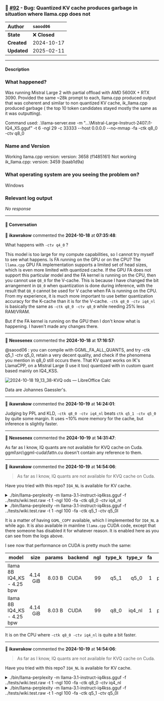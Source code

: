 ### 🐛 [#92](https://github.com/ikawrakow/ik_llama.cpp/issues/92) - Bug: Quantized KV cache produces garbage in situation where llama.cpp does not

| **Author** | `saood06` |
| :--- | :--- |
| **State** | ❌ **Closed** |
| **Created** | 2024-10-17 |
| **Updated** | 2025-02-11 |

---

#### Description

### What happened?

Was running Mistral Large 2 with partial offload with AMD 5600X + RTX 3090.
Provided the same ~28k prompt to each, llama.cpp produced output that was coherent and similar to non quantized KV cache, ik_llama.cpp produced garbage ( the top 10 token candidates stayed mostly the same as it was outputting).

Command used:
.\llama-server.exe -m "...\Mistral-Large-Instruct-2407.i1-IQ4_XS.gguf" -t 6 -ngl 29 -c 33333 --host 0.0.0.0 --no-mmap -fa -ctk q8_0 -ctv q8_0


### Name and Version

Working llama.cpp version:
version: 3658 (f1485161)
Not working ik_llama.cpp:
version: 3459 (baab1d9a)

### What operating system are you seeing the problem on?

Windows

### Relevant log output

_No response_

---

#### 💬 Conversation

👤 **ikawrakow** commented the **2024-10-18** at **07:35:48**:<br>

What happens with `-ctv q4_0` ?

This model is too large for my compute capabilities, so I cannot try myself to see what happens. Is FA running on the GPU or on the CPU? The `llama.cpp` GPU FA implementation supports a limited set of head sizes, which is even more limited with quantized cache. If the GPU FA does not support this particular model and the FA kernel is running on the CPU, then you cannot use `Q8_0` for the V-cache. This is because I have changed the bit arrangement in `Q8_0` when quantization is done during inference, with the result that `Q8_0` cannot be used for V cache when FA is running on the CPU. From my experience, it is much more important to use better quantization accuracy for the K-cache than it is for the V-cache. `-ctk q8_0 -ctv iq4_nl` is basically the same as `-ctk q8_0 -ctv q8_0` while needing 25% less RAM/VRAM.

But if the FA kernel is running on the GPU then I don't know what is happening. I haven't made any changes there.

---

👤 **Nexesenex** commented the **2024-10-18** at **17:16:57**:<br>

@saood06 : you can compile with GGML_FA_ALL_QUANTS, and try -ctk q5_1 -ctv q5_0, retain a very decent quality, and check if the phenomena you mention in q8_0 still occurs there. That KV quant works on IK's LlamaCPP, on a Mistral Large (I use it too) quantized with in custom quant based mainly on IQ4_KSS.

![2024-10-18 19_13_38-KVQ ods — LibreOffice Calc](https://github.com/user-attachments/assets/f285b951-15d8-43d5-b1ff-f17c0934fb02)

Data are Johannes Gaessler's.

---

👤 **ikawrakow** commented the **2024-10-19** at **14:24:01**:<br>

Judging by PPL and KLD, `-ctk q8_0 -ctv iq4_nl` beats `ctk q5_1 -ctv q5_0` by quite some margin. It uses ~10% more memory for the cache,  but inference is slightly faster.

---

👤 **Nexesenex** commented the **2024-10-19** at **14:31:47**:<br>

As far as I know, IQ quants are not available for KVQ cache on Cuda.
ggml\src\ggml-cuda\fattn.cu doesn't contain any reference to them.

---

👤 **ikawrakow** commented the **2024-10-19** at **14:54:06**:<br>

> As far as I know, IQ quants are not available for KVQ cache on Cuda.

Have you tried with this repo? `IQ4_NL` is available for KV cache. 

<details>
<summary>./bin/llama-perplexity -m llama-3.1-instruct-iq4kss.gguf -f ../tests/wiki.test.raw -t 1 -ngl 100 -fa -ctk q8_0 -ctv iq4_nl</summary>
<code>
llama_kv_cache_init:      CUDA0 KV buffer size =   104.00 MiB 
llama_new_context_with_model: KV self size  =  104.00 MiB, K (q8_0):   68.00 MiB, V (iq4_nl):   36.00 MiB 
llama_new_context_with_model:  CUDA_Host  output buffer size =     1.96 MiB 
llama_new_context_with_model:      CUDA0 compute buffer size =   266.50 MiB 
llama_new_context_with_model:  CUDA_Host compute buffer size =    12.01 MiB 
llama_new_context_with_model: graph nodes  = 806 
llama_new_context_with_model: graph splits = 2 

system_info: n_threads = 1 / 32 | AVX = 1 | AVX_VNNI = 0 | AVX2 = 1 | AVX512 = 1 | AVX512_VBMI = 1 | AVX512_VNNI = 1 | AVX512_BF16 = 1 | FMA = 1 | NEON = 0 | SVE = 0 | ARM_FMA = 0 | F16C = 1 | FP16_VA = 0 | WASM_SIMD = 0 | BLAS = 1 | SSE3 = 1 | SSSE3 = 1 | VSX = 0 | MATMUL_INT8 = 0 | LLAMAFILE = 1 | 
perplexity: tokenizing the input ..
perplexity: tokenization took 142.301 ms
perplexity: calculating perplexity over 564 chunks, n_ctx=512, batch_size=2048, n_seq=4
perplexity: 0.64 seconds per pass - ETA 1.50 minutes
[1]4.2997,[2]5.5078,[3]6.0053,[4]6.3547,[5]6.7268,[6]7.0718,[7]7.4507,[8]7.9743,[9]8.6317,[10]8.8219,[11]8.9887,[12]9.0891,[13]9.4975,[14]9.0932,[15]9.0087,[16]8.7617,[17]8.6791,[18]8.8135,[19]8.5408,[20]8.3868,[21]8.3814,[22]8.0731,[23]7.7960,[24]7.6181,[25]7.3896,[26]7.2858,[27]7.1902,[28]7.1038,[29]7.1737,[30]7.1573,[31]7.1504,[32]7.0949,[33]7.1199,[34]7.1658,[35]7.2052,[36]7.3079,[37]7.2762,[38]7.3041,[39]7.2843,[40]7.2991,[41]7.2945,[42]7.2208,[43]7.2553,[44]7.2124,[45]7.3190,[46]7.3427,[47]7.3360,[48]7.3206,[49]7.2950,[50]7.3607,[51]7.4344,[52]7.4000,[53]7.5139,[54]7.5210,[55]7.5206,[56]7.5684,[57]7.5831,[58]7.5933,[59]7.5393,[60]7.5898,[61]7.6529,[62]7.7069,[63]7.7720,[64]7.8413,[65]7.8296,[66]7.8277,[67]7.8087,[68]7.8351,[69]7.8853,[70]7.9126,[71]7.8960,[72]7.8540,[73]7.8263,[74]7.8362,[75]7.7787,[76]7.7507,[77]7.6992,[78]7.7113,[79]7.7276,[80]7.7405,[81]7.7354,[82]7.7526,[83]7.7624,[84]7.7487,[85]7.7436,[86]7.7346,[87]7.8240,[88]7.8164,[89]7.8366,[90]7.8449,[91]7.8379,[92]7.8383,[93]7.8281,[94]7.8329,[95]7.8276,[96]7.8583,[97]7.8737,[98]7.8766,[99]7.8749,[100]7.8598,[101]7.8589,[102]7.8825,[103]7.9153,[104]7.9718,[105]7.9641,[106]8.0166,[107]8.0411,[108]8.0494,[109]8.0896,[110]8.1375,[111]8.1515,[112]8.1137,[113]8.1044,[114]8.0952,[115]8.0772,[116]8.0743,[117]8.0643,[118]8.0438,[119]8.0250,[120]7.9950,[121]7.9713,[122]7.9441,[123]7.9163,[124]7.8621,[125]7.8154,[126]7.7847,[127]7.7520,[128]7.7520,[129]7.7509,[130]7.7584,[131]7.7590,[132]7.7372,[133]7.7097,[134]7.7157,[135]7.7059,[136]7.7096,[137]7.7207,[138]7.7470,[139]7.7690,[140]7.7515,[141]7.7154,[142]7.6819,[143]7.6296,[144]7.5938,[145]7.5441,[146]7.5113,[147]7.4822,[148]7.4584,[149]7.4323,[150]7.4114,[151]7.3773,[152]7.3468,[153]7.3190,[154]7.2849,[155]7.2581,[156]7.2436,[157]7.2149,[158]7.2123,[159]7.1853,[160]7.1736,[161]7.1930,[162]7.1944,[163]7.2152,[164]7.2231,[165]7.2550,[166]7.2869,[167]7.3102,[168]7.3540,[169]7.3755,[170]7.4089,[171]7.4476,[172]7.4573,[173]7.4620,[174]7.4610,[175]7.4836,[176]7.4910,[177]7.4986,[178]7.5098,[179]7.5079,[180]7.5188,[181]7.5233,[182]7.5326,[183]7.5573,[184]7.5695,[185]7.5824,[186]7.5844,[187]7.6069,[188]7.6232,[189]7.6350,[190]7.6462,[191]7.6373,[192]7.6259,[193]7.6156,[194]7.6106,[195]7.6455,[196]7.6438,[197]7.6479,[198]7.6358,[199]7.6274,[200]7.6108,[201]7.5794,[202]7.5717,[203]7.5371,[204]7.5324,[205]7.5233,[206]7.5085,[207]7.4972,[208]7.5045,[209]7.5122,[210]7.5131,[211]7.4948,[212]7.4682,[213]7.4592,[214]7.4617,[215]7.4480,[216]7.4518,[217]7.4322,[218]7.4167,[219]7.4102,[220]7.4058,[221]7.3850,[222]7.3709,[223]7.3576,[224]7.3493,[225]7.3522,[226]7.3436,[227]7.3198,[228]7.3134,[229]7.3022,[230]7.2868,[231]7.2873,[232]7.2918,[233]7.3000,[234]7.3005,[235]7.3161,[236]7.3193,[237]7.3355,[238]7.3477,[239]7.3573,[240]7.3605,[241]7.3645,[242]7.3793,[243]7.3826,[244]7.4030,[245]7.4255,[246]7.4274,[247]7.4276,[248]7.4372,[249]7.4261,[250]7.3997,[251]7.3887,[252]7.3680,[253]7.3593,[254]7.3584,[255]7.3656,[256]7.3644,[257]7.3653,[258]7.3607,[259]7.3586,[260]7.3505,[261]7.3348,[262]7.3223,[263]7.3181,[264]7.3031,[265]7.3033,[266]7.2874,[267]7.2800,[268]7.2723,[269]7.2663,[270]7.2570,[271]7.2509,[272]7.2522,[273]7.2265,[274]7.2096,[275]7.2139,[276]7.2146,[277]7.2002,[278]7.1953,[279]7.1980,[280]7.2106,[281]7.2210,[282]7.2333,[283]7.2392,[284]7.2417,[285]7.2586,[286]7.2584,[287]7.2669,[288]7.2588,[289]7.2535,[290]7.2528,[291]7.2558,[292]7.2508,[293]7.2517,[294]7.2564,[295]7.2560,[296]7.2576,[297]7.2562,[298]7.2514,[299]7.2561,[300]7.2595,[301]7.2535,[302]7.2462,[303]7.2483,[304]7.2376,[305]7.2403,[306]7.2528,[307]7.2602,[308]7.2602,[309]7.2695,[310]7.2607,[311]7.2611,[312]7.2701,[313]7.2854,[314]7.3038,[315]7.3074,[316]7.3150,[317]7.3100,[318]7.3121,[319]7.3037,[320]7.2952,[321]7.2946,[322]7.2932,[323]7.2850,[324]7.2912,[325]7.2795,[326]7.2812,[327]7.2825,[328]7.2752,[329]7.2690,[330]7.2534,[331]7.2593,[332]7.2568,[333]7.2518,[334]7.2483,[335]7.2343,[336]7.2305,[337]7.2225,[338]7.2168,[339]7.2128,[340]7.2161,[341]7.2155,[342]7.2190,[343]7.2267,[344]7.2382,[345]7.2416,[346]7.2436,[347]7.2470,[348]7.2545,[349]7.2606,[350]7.2634,[351]7.2663,[352]7.2726,[353]7.2941,[354]7.3126,[355]7.3299,[356]7.3420,[357]7.3602,[358]7.3746,[359]7.3920,[360]7.4038,[361]7.4081,[362]7.4218,[363]7.4288,[364]7.4291,[365]7.4385,[366]7.4519,[367]7.4621,[368]7.4703,[369]7.4767,[370]7.4875,[371]7.5017,[372]7.5163,[373]7.5175,[374]7.5126,[375]7.5047,[376]7.5086,[377]7.5259,[378]7.5400,[379]7.5385,[380]7.5353,[381]7.5278,[382]7.5303,[383]7.5364,[384]7.5388,[385]7.5414,[386]7.5440,[387]7.5499,[388]7.5562,[389]7.5588,[390]7.5467,[391]7.5348,[392]7.5273,[393]7.5312,[394]7.5318,[395]7.5288,[396]7.5301,[397]7.5429,[398]7.5402,[399]7.5345,[400]7.5446,[401]7.5432,[402]7.5352,[403]7.5381,[404]7.5355,[405]7.5383,[406]7.5421,[407]7.5421,[408]7.5367,[409]7.5421,[410]7.5333,[411]7.5328,[412]7.5217,[413]7.5218,[414]7.5311,[415]7.5373,[416]7.5389,[417]7.5353,[418]7.5381,[419]7.5325,[420]7.5329,[421]7.5349,[422]7.5320,[423]7.5361,[424]7.5308,[425]7.5165,[426]7.5184,[427]7.5167,[428]7.5118,[429]7.5018,[430]7.5016,[431]7.4934,[432]7.4873,[433]7.4852,[434]7.4847,[435]7.4713,[436]7.4753,[437]7.4711,[438]7.4659,[439]7.4637,[440]7.4614,[441]7.4642,[442]7.4650,[443]7.4803,[444]7.4849,[445]7.4829,[446]7.4803,[447]7.4787,[448]7.4837,[449]7.4830,[450]7.4803,[451]7.4814,[452]7.4877,[453]7.4917,[454]7.4918,[455]7.4949,[456]7.4897,[457]7.4921,[458]7.4799,[459]7.4861,[460]7.4946,[461]7.4923,[462]7.4919,[463]7.4862,[464]7.4903,[465]7.5053,[466]7.5125,[467]7.5117,[468]7.5133,[469]7.5104,[470]7.5090,[471]7.5053,[472]7.4992,[473]7.4918,[474]7.4884,[475]7.4870,[476]7.4857,[477]7.4776,[478]7.4751,[479]7.4695,[480]7.4704,[481]7.4713,[482]7.4749,[483]7.4695,[484]7.4701,[485]7.4656,[486]7.4692,[487]7.4761,[488]7.4784,[489]7.4800,[490]7.4841,[491]7.4816,[492]7.4829,[493]7.4890,[494]7.4904,[495]7.4871,[496]7.4845,[497]7.4849,[498]7.4822,[499]7.4836,[500]7.4811,[501]7.4752,[502]7.4762,[503]7.4787,[504]7.4771,[505]7.4722,[506]7.4737,[507]7.4761,[508]7.4822,[509]7.4786,[510]7.4791,[511]7.4746,[512]7.4771,[513]7.4766,[514]7.4786,[515]7.4771,[516]7.4803,[517]7.4832,[518]7.4780,[519]7.4801,[520]7.4853,[521]7.4877,[522]7.4977,[523]7.4953,[524]7.4886,[525]7.4893,[526]7.4906,[527]7.4942,[528]7.4911,[529]7.4814,[530]7.4713,[531]7.4785,[532]7.4709,[533]7.4653,[534]7.4477,[535]7.4383,[536]7.4371,[537]7.4408,[538]7.4446,[539]7.4431,[540]7.4492,[541]7.4507,[542]7.4566,[543]7.4649,[544]7.4726,[545]7.4720,[546]7.4806,[547]7.4839,[548]7.4732,[549]7.4691,[550]7.4604,[551]7.4618,[552]7.4648,[553]7.4710,[554]7.4731,[555]7.4727,[556]7.4713,[557]7.4646,[558]7.4678,[559]7.4703,[560]7.4750,[561]7.4814,[562]7.4941,[563]7.4882,[564]7.4896,
Final estimate: PPL = 7.4896 +/- 0.04778

llama_print_timings:        load time =     893.21 ms
llama_print_timings:      sample time =       0.00 ms /     1 runs   (    0.00 ms per token,      inf tokens per second)
llama_print_timings: prompt eval time =   58848.32 ms / 288768 tokens (    0.20 ms per token,  4906.99 tokens per second)
llama_print_timings:        eval time =       0.00 ms /     1 runs   (    0.00 ms per token,      inf tokens per second)
llama_print_timings:       total time =   62023.33 ms / 288769 tokens
</code>
</details>

<details>
<summary>./bin/llama-perplexity -m llama-3.1-instruct-iq4kss.gguf -f ../tests/wiki.test.raw -t 1 -ngl 100 -fa -ctk q5_1 -ctv q5_0l</summary>
<code>
llama_kv_cache_init:      CUDA0 KV buffer size =    92.00 MiB
llama_new_context_with_model: KV self size  =   92.00 MiB, K (q5_1):   48.00 MiB, V (q5_0):   44.00 MiB
llama_new_context_with_model:  CUDA_Host  output buffer size =     1.96 MiB
llama_new_context_with_model:      CUDA0 compute buffer size =   266.50 MiB
llama_new_context_with_model:  CUDA_Host compute buffer size =    12.01 MiB
llama_new_context_with_model: graph nodes  = 806
llama_new_context_with_model: graph splits = 2

system_info: n_threads = 1 / 32 | AVX = 1 | AVX_VNNI = 0 | AVX2 = 1 | AVX512 = 1 | AVX512_VBMI = 1 | AVX512_VNNI = 1 | AVX512_BF16 = 1 | FMA = 1 | NEON = 0 | SVE = 0 | ARM_FMA = 0 | F16C = 1 | FP16_VA = 0 | WASM_SIMD = 0 | BLAS = 1 | SSE3 = 1 | SSSE3 = 1 | VSX = 0 | MATMUL_INT8 = 0 | LLAMAFILE = 1 | 
perplexity: tokenizing the input ..
perplexity: tokenization took 146.542 ms
perplexity: calculating perplexity over 564 chunks, n_ctx=512, batch_size=2048, n_seq=4
perplexity: 0.63 seconds per pass - ETA 1.47 minutes
[1]4.3405,[2]5.5099,[3]6.0314,[4]6.3570,[5]6.7371,[6]7.0748,[7]7.4564,[8]7.9839,[9]8.6380,[10]8.8331,[11]8.9924,[12]9.0971,[13]9.5138,[14]9.1123,[15]9.0236,[16]8.7697,[17]8.6805,[18]8.8077,[19]8.5344,[20]8.3874,[21]8.3766,[22]8.0658,[23]7.7916,[24]7.6164,[25]7.3842,[26]7.2792,[27]7.1844,[28]7.0971,[29]7.1678,[30]7.1542,[31]7.1464,[32]7.0900,[33]7.1167,[34]7.1636,[35]7.2032,[36]7.3050,[37]7.2715,[38]7.3009,[39]7.2807,[40]7.2959,[41]7.2919,[42]7.2182,[43]7.2519,[44]7.2063,[45]7.3137,[46]7.3355,[47]7.3302,[48]7.3152,[49]7.2899,[50]7.3547,[51]7.4284,[52]7.3953,[53]7.5116,[54]7.5166,[55]7.5167,[56]7.5652,[57]7.5822,[58]7.5914,[59]7.5385,[60]7.5890,[61]7.6513,[62]7.7063,[63]7.7700,[64]7.8389,[65]7.8279,[66]7.8246,[67]7.8051,[68]7.8313,[69]7.8818,[70]7.9101,[71]7.8918,[72]7.8497,[73]7.8221,[74]7.8332,[75]7.7752,[76]7.7461,[77]7.6960,[78]7.7099,[79]7.7259,[80]7.7391,[81]7.7337,[82]7.7512,[83]7.7609,[84]7.7474,[85]7.7426,[86]7.7338,[87]7.8233,[88]7.8163,[89]7.8370,[90]7.8458,[91]7.8388,[92]7.8383,[93]7.8300,[94]7.8353,[95]7.8301,[96]7.8611,[97]7.8772,[98]7.8809,[99]7.8802,[100]7.8651,[101]7.8648,[102]7.8886,[103]7.9214,[104]7.9777,[105]7.9696,[106]8.0222,[107]8.0466,[108]8.0554,[109]8.0949,[110]8.1419,[111]8.1558,[112]8.1176,[113]8.1082,[114]8.0990,[115]8.0806,[116]8.0780,[117]8.0684,[118]8.0474,[119]8.0282,[120]7.9980,[121]7.9749,[122]7.9479,[123]7.9206,[124]7.8673,[125]7.8196,[126]7.7894,[127]7.7561,[128]7.7576,[129]7.7565,[130]7.7639,[131]7.7649,[132]7.7434,[133]7.7153,[134]7.7212,[135]7.7118,[136]7.7156,[137]7.7265,[138]7.7522,[139]7.7743,[140]7.7560,[141]7.7191,[142]7.6855,[143]7.6338,[144]7.5982,[145]7.5495,[146]7.5164,[147]7.4873,[148]7.4638,[149]7.4379,[150]7.4171,[151]7.3830,[152]7.3527,[153]7.3248,[154]7.2907,[155]7.2646,[156]7.2502,[157]7.2215,[158]7.2191,[159]7.1921,[160]7.1803,[161]7.2005,[162]7.2022,[163]7.2226,[164]7.2300,[165]7.2621,[166]7.2937,[167]7.3171,[168]7.3609,[169]7.3827,[170]7.4161,[171]7.4551,[172]7.4647,[173]7.4693,[174]7.4683,[175]7.4908,[176]7.4983,[177]7.5060,[178]7.5173,[179]7.5156,[180]7.5265,[181]7.5308,[182]7.5402,[183]7.5648,[184]7.5771,[185]7.5904,[186]7.5931,[187]7.6155,[188]7.6323,[189]7.6442,[190]7.6555,[191]7.6467,[192]7.6355,[193]7.6245,[194]7.6199,[195]7.6545,[196]7.6530,[197]7.6571,[198]7.6448,[199]7.6367,[200]7.6199,[201]7.5885,[202]7.5809,[203]7.5463,[204]7.5411,[205]7.5316,[206]7.5170,[207]7.5058,[208]7.5129,[209]7.5204,[210]7.5212,[211]7.5031,[212]7.4767,[213]7.4675,[214]7.4698,[215]7.4562,[216]7.4600,[217]7.4404,[218]7.4250,[219]7.4179,[220]7.4133,[221]7.3923,[222]7.3785,[223]7.3648,[224]7.3571,[225]7.3594,[226]7.3510,[227]7.3275,[228]7.3214,[229]7.3098,[230]7.2946,[231]7.2951,[232]7.2995,[233]7.3076,[234]7.3078,[235]7.3233,[236]7.3268,[237]7.3430,[238]7.3548,[239]7.3643,[240]7.3674,[241]7.3717,[242]7.3864,[243]7.3901,[244]7.4106,[245]7.4330,[246]7.4352,[247]7.4355,[248]7.4452,[249]7.4339,[250]7.4073,[251]7.3962,[252]7.3755,[253]7.3671,[254]7.3663,[255]7.3735,[256]7.3726,[257]7.3739,[258]7.3696,[259]7.3674,[260]7.3594,[261]7.3435,[262]7.3307,[263]7.3267,[264]7.3116,[265]7.3115,[266]7.2958,[267]7.2883,[268]7.2805,[269]7.2747,[270]7.2653,[271]7.2595,[272]7.2615,[273]7.2360,[274]7.2190,[275]7.2233,[276]7.2242,[277]7.2101,[278]7.2050,[279]7.2078,[280]7.2205,[281]7.2307,[282]7.2432,[283]7.2493,[284]7.2518,[285]7.2689,[286]7.2690,[287]7.2770,[288]7.2688,[289]7.2638,[290]7.2630,[291]7.2657,[292]7.2608,[293]7.2616,[294]7.2664,[295]7.2660,[296]7.2676,[297]7.2660,[298]7.2611,[299]7.2658,[300]7.2691,[301]7.2631,[302]7.2555,[303]7.2575,[304]7.2465,[305]7.2488,[306]7.2614,[307]7.2686,[308]7.2687,[309]7.2781,[310]7.2692,[311]7.2695,[312]7.2790,[313]7.2944,[314]7.3129,[315]7.3165,[316]7.3243,[317]7.3194,[318]7.3214,[319]7.3129,[320]7.3043,[321]7.3035,[322]7.3021,[323]7.2939,[324]7.3000,[325]7.2885,[326]7.2903,[327]7.2916,[328]7.2844,[329]7.2783,[330]7.2623,[331]7.2681,[332]7.2655,[333]7.2606,[334]7.2570,[335]7.2431,[336]7.2394,[337]7.2314,[338]7.2256,[339]7.2216,[340]7.2245,[341]7.2238,[342]7.2271,[343]7.2348,[344]7.2463,[345]7.2496,[346]7.2520,[347]7.2554,[348]7.2628,[349]7.2688,[350]7.2713,[351]7.2740,[352]7.2803,[353]7.3016,[354]7.3198,[355]7.3373,[356]7.3493,[357]7.3675,[358]7.3819,[359]7.3994,[360]7.4108,[361]7.4151,[362]7.4286,[363]7.4356,[364]7.4360,[365]7.4456,[366]7.4591,[367]7.4695,[368]7.4774,[369]7.4839,[370]7.4945,[371]7.5087,[372]7.5233,[373]7.5243,[374]7.5193,[375]7.5113,[376]7.5153,[377]7.5326,[378]7.5468,[379]7.5454,[380]7.5421,[381]7.5349,[382]7.5374,[383]7.5436,[384]7.5462,[385]7.5489,[386]7.5514,[387]7.5573,[388]7.5636,[389]7.5661,[390]7.5540,[391]7.5419,[392]7.5342,[393]7.5382,[394]7.5388,[395]7.5359,[396]7.5373,[397]7.5501,[398]7.5472,[399]7.5416,[400]7.5516,[401]7.5504,[402]7.5425,[403]7.5453,[404]7.5426,[405]7.5454,[406]7.5492,[407]7.5495,[408]7.5442,[409]7.5494,[410]7.5408,[411]7.5404,[412]7.5293,[413]7.5293,[414]7.5384,[415]7.5448,[416]7.5464,[417]7.5428,[418]7.5455,[419]7.5398,[420]7.5403,[421]7.5426,[422]7.5397,[423]7.5441,[424]7.5387,[425]7.5245,[426]7.5265,[427]7.5247,[428]7.5198,[429]7.5097,[430]7.5091,[431]7.5010,[432]7.4949,[433]7.4928,[434]7.4924,[435]7.4790,[436]7.4831,[437]7.4789,[438]7.4740,[439]7.4718,[440]7.4698,[441]7.4727,[442]7.4735,[443]7.4887,[444]7.4934,[445]7.4915,[446]7.4888,[447]7.4874,[448]7.4926,[449]7.4919,[450]7.4893,[451]7.4907,[452]7.4969,[453]7.5009,[454]7.5010,[455]7.5042,[456]7.4990,[457]7.5014,[458]7.4892,[459]7.4954,[460]7.5038,[461]7.5016,[462]7.5014,[463]7.4957,[464]7.4998,[465]7.5148,[466]7.5224,[467]7.5217,[468]7.5232,[469]7.5204,[470]7.5190,[471]7.5152,[472]7.5089,[473]7.5016,[474]7.4983,[475]7.4969,[476]7.4956,[477]7.4874,[478]7.4849,[479]7.4793,[480]7.4800,[481]7.4809,[482]7.4844,[483]7.4791,[484]7.4798,[485]7.4751,[486]7.4786,[487]7.4855,[488]7.4877,[489]7.4894,[490]7.4936,[491]7.4910,[492]7.4924,[493]7.4982,[494]7.4994,[495]7.4962,[496]7.4936,[497]7.4939,[498]7.4913,[499]7.4926,[500]7.4901,[501]7.4841,[502]7.4853,[503]7.4876,[504]7.4860,[505]7.4811,[506]7.4824,[507]7.4848,[508]7.4912,[509]7.4876,[510]7.4882,[511]7.4836,[512]7.4860,[513]7.4854,[514]7.4873,[515]7.4861,[516]7.4892,[517]7.4920,[518]7.4865,[519]7.4887,[520]7.4941,[521]7.4963,[522]7.5060,[523]7.5035,[524]7.4966,[525]7.4972,[526]7.4984,[527]7.5018,[528]7.4988,[529]7.4892,[530]7.4790,[531]7.4862,[532]7.4787,[533]7.4731,[534]7.4555,[535]7.4464,[536]7.4453,[537]7.4493,[538]7.4530,[539]7.4515,[540]7.4573,[541]7.4590,[542]7.4648,[543]7.4733,[544]7.4810,[545]7.4805,[546]7.4891,[547]7.4924,[548]7.4816,[549]7.4777,[550]7.4689,[551]7.4703,[552]7.4733,[553]7.4794,[554]7.4811,[555]7.4806,[556]7.4792,[557]7.4725,[558]7.4756,[559]7.4781,[560]7.4830,[561]7.4896,[562]7.5023,[563]7.4964,[564]7.4978,
Final estimate: PPL = 7.4978 +/- 0.04775

llama_print_timings:        load time =     862.72 ms
llama_print_timings:      sample time =       0.00 ms /     1 runs   (    0.00 ms per token,      inf tokens per second)
llama_print_timings: prompt eval time =   58481.55 ms / 288768 tokens (    0.20 ms per token,  4937.76 tokens per second)
llama_print_timings:        eval time =       0.00 ms /     1 runs   (    0.00 ms per token,      inf tokens per second)
llama_print_timings:       total time =   61661.41 ms / 288769 tokens
</code>
</details>

It is a matter of having `GGML_COPY` available, which I implemented for `IQ4_NL` a while ago. It is also available in mainline `llama.cpp` CUDA code, except that there someone has disabled it for whatever reason. It is enabled here as you can see from the logs above.

I see now that performance on CUDA is pretty much the same:

| model                          |       size |     params | backend    | ngl | type_k | type_v | fa |          test |              t/s |
| ------------------------------ | ---------: | ---------: | ---------- | --: | -----: | -----: | -: | ------------: | ---------------: |
| llama 8B IQ4_KS - 4.25 bpw     |   4.14 GiB |     8.03 B | CUDA       |  99 |   q5_1 |   q5_0 |  1 |        pp8192 |   4777.42 ± 3.50 |
| llama 8B IQ4_KS - 4.25 bpw     |   4.14 GiB |     8.03 B | CUDA       |  99 |   q8_0 | iq4_nl |  1 |        pp8192 |   4757.62 ± 2.13 |

It is on the CPU where `-ctk q8_0 -ctv iq4_nl` is quite a bit faster.

---

👤 **ikawrakow** commented the **2024-10-19** at **14:54:06**:<br>

> As far as I know, IQ quants are not available for KVQ cache on Cuda.

Have you tried with this repo? `IQ4_NL` is available for KV cache. 

<details>
<summary>./bin/llama-perplexity -m llama-3.1-instruct-iq4kss.gguf -f ../tests/wiki.test.raw -t 1 -ngl 100 -fa -ctk q8_0 -ctv iq4_nl</summary>
<code>
llama_kv_cache_init:      CUDA0 KV buffer size =   104.00 MiB 
llama_new_context_with_model: KV self size  =  104.00 MiB, K (q8_0):   68.00 MiB, V (iq4_nl):   36.00 MiB 
llama_new_context_with_model:  CUDA_Host  output buffer size =     1.96 MiB 
llama_new_context_with_model:      CUDA0 compute buffer size =   266.50 MiB 
llama_new_context_with_model:  CUDA_Host compute buffer size =    12.01 MiB 
llama_new_context_with_model: graph nodes  = 806 
llama_new_context_with_model: graph splits = 2 

system_info: n_threads = 1 / 32 | AVX = 1 | AVX_VNNI = 0 | AVX2 = 1 | AVX512 = 1 | AVX512_VBMI = 1 | AVX512_VNNI = 1 | AVX512_BF16 = 1 | FMA = 1 | NEON = 0 | SVE = 0 | ARM_FMA = 0 | F16C = 1 | FP16_VA = 0 | WASM_SIMD = 0 | BLAS = 1 | SSE3 = 1 | SSSE3 = 1 | VSX = 0 | MATMUL_INT8 = 0 | LLAMAFILE = 1 | 
perplexity: tokenizing the input ..
perplexity: tokenization took 142.301 ms
perplexity: calculating perplexity over 564 chunks, n_ctx=512, batch_size=2048, n_seq=4
perplexity: 0.64 seconds per pass - ETA 1.50 minutes
[1]4.2997,[2]5.5078,[3]6.0053,[4]6.3547,[5]6.7268,[6]7.0718,[7]7.4507,[8]7.9743,[9]8.6317,[10]8.8219,[11]8.9887,[12]9.0891,[13]9.4975,[14]9.0932,[15]9.0087,[16]8.7617,[17]8.6791,[18]8.8135,[19]8.5408,[20]8.3868,[21]8.3814,[22]8.0731,[23]7.7960,[24]7.6181,[25]7.3896,[26]7.2858,[27]7.1902,[28]7.1038,[29]7.1737,[30]7.1573,[31]7.1504,[32]7.0949,[33]7.1199,[34]7.1658,[35]7.2052,[36]7.3079,[37]7.2762,[38]7.3041,[39]7.2843,[40]7.2991,[41]7.2945,[42]7.2208,[43]7.2553,[44]7.2124,[45]7.3190,[46]7.3427,[47]7.3360,[48]7.3206,[49]7.2950,[50]7.3607,[51]7.4344,[52]7.4000,[53]7.5139,[54]7.5210,[55]7.5206,[56]7.5684,[57]7.5831,[58]7.5933,[59]7.5393,[60]7.5898,[61]7.6529,[62]7.7069,[63]7.7720,[64]7.8413,[65]7.8296,[66]7.8277,[67]7.8087,[68]7.8351,[69]7.8853,[70]7.9126,[71]7.8960,[72]7.8540,[73]7.8263,[74]7.8362,[75]7.7787,[76]7.7507,[77]7.6992,[78]7.7113,[79]7.7276,[80]7.7405,[81]7.7354,[82]7.7526,[83]7.7624,[84]7.7487,[85]7.7436,[86]7.7346,[87]7.8240,[88]7.8164,[89]7.8366,[90]7.8449,[91]7.8379,[92]7.8383,[93]7.8281,[94]7.8329,[95]7.8276,[96]7.8583,[97]7.8737,[98]7.8766,[99]7.8749,[100]7.8598,[101]7.8589,[102]7.8825,[103]7.9153,[104]7.9718,[105]7.9641,[106]8.0166,[107]8.0411,[108]8.0494,[109]8.0896,[110]8.1375,[111]8.1515,[112]8.1137,[113]8.1044,[114]8.0952,[115]8.0772,[116]8.0743,[117]8.0643,[118]8.0438,[119]8.0250,[120]7.9950,[121]7.9713,[122]7.9441,[123]7.9163,[124]7.8621,[125]7.8154,[126]7.7847,[127]7.7520,[128]7.7520,[129]7.7509,[130]7.7584,[131]7.7590,[132]7.7372,[133]7.7097,[134]7.7157,[135]7.7059,[136]7.7096,[137]7.7207,[138]7.7470,[139]7.7690,[140]7.7515,[141]7.7154,[142]7.6819,[143]7.6296,[144]7.5938,[145]7.5441,[146]7.5113,[147]7.4822,[148]7.4584,[149]7.4323,[150]7.4114,[151]7.3773,[152]7.3468,[153]7.3190,[154]7.2849,[155]7.2581,[156]7.2436,[157]7.2149,[158]7.2123,[159]7.1853,[160]7.1736,[161]7.1930,[162]7.1944,[163]7.2152,[164]7.2231,[165]7.2550,[166]7.2869,[167]7.3102,[168]7.3540,[169]7.3755,[170]7.4089,[171]7.4476,[172]7.4573,[173]7.4620,[174]7.4610,[175]7.4836,[176]7.4910,[177]7.4986,[178]7.5098,[179]7.5079,[180]7.5188,[181]7.5233,[182]7.5326,[183]7.5573,[184]7.5695,[185]7.5824,[186]7.5844,[187]7.6069,[188]7.6232,[189]7.6350,[190]7.6462,[191]7.6373,[192]7.6259,[193]7.6156,[194]7.6106,[195]7.6455,[196]7.6438,[197]7.6479,[198]7.6358,[199]7.6274,[200]7.6108,[201]7.5794,[202]7.5717,[203]7.5371,[204]7.5324,[205]7.5233,[206]7.5085,[207]7.4972,[208]7.5045,[209]7.5122,[210]7.5131,[211]7.4948,[212]7.4682,[213]7.4592,[214]7.4617,[215]7.4480,[216]7.4518,[217]7.4322,[218]7.4167,[219]7.4102,[220]7.4058,[221]7.3850,[222]7.3709,[223]7.3576,[224]7.3493,[225]7.3522,[226]7.3436,[227]7.3198,[228]7.3134,[229]7.3022,[230]7.2868,[231]7.2873,[232]7.2918,[233]7.3000,[234]7.3005,[235]7.3161,[236]7.3193,[237]7.3355,[238]7.3477,[239]7.3573,[240]7.3605,[241]7.3645,[242]7.3793,[243]7.3826,[244]7.4030,[245]7.4255,[246]7.4274,[247]7.4276,[248]7.4372,[249]7.4261,[250]7.3997,[251]7.3887,[252]7.3680,[253]7.3593,[254]7.3584,[255]7.3656,[256]7.3644,[257]7.3653,[258]7.3607,[259]7.3586,[260]7.3505,[261]7.3348,[262]7.3223,[263]7.3181,[264]7.3031,[265]7.3033,[266]7.2874,[267]7.2800,[268]7.2723,[269]7.2663,[270]7.2570,[271]7.2509,[272]7.2522,[273]7.2265,[274]7.2096,[275]7.2139,[276]7.2146,[277]7.2002,[278]7.1953,[279]7.1980,[280]7.2106,[281]7.2210,[282]7.2333,[283]7.2392,[284]7.2417,[285]7.2586,[286]7.2584,[287]7.2669,[288]7.2588,[289]7.2535,[290]7.2528,[291]7.2558,[292]7.2508,[293]7.2517,[294]7.2564,[295]7.2560,[296]7.2576,[297]7.2562,[298]7.2514,[299]7.2561,[300]7.2595,[301]7.2535,[302]7.2462,[303]7.2483,[304]7.2376,[305]7.2403,[306]7.2528,[307]7.2602,[308]7.2602,[309]7.2695,[310]7.2607,[311]7.2611,[312]7.2701,[313]7.2854,[314]7.3038,[315]7.3074,[316]7.3150,[317]7.3100,[318]7.3121,[319]7.3037,[320]7.2952,[321]7.2946,[322]7.2932,[323]7.2850,[324]7.2912,[325]7.2795,[326]7.2812,[327]7.2825,[328]7.2752,[329]7.2690,[330]7.2534,[331]7.2593,[332]7.2568,[333]7.2518,[334]7.2483,[335]7.2343,[336]7.2305,[337]7.2225,[338]7.2168,[339]7.2128,[340]7.2161,[341]7.2155,[342]7.2190,[343]7.2267,[344]7.2382,[345]7.2416,[346]7.2436,[347]7.2470,[348]7.2545,[349]7.2606,[350]7.2634,[351]7.2663,[352]7.2726,[353]7.2941,[354]7.3126,[355]7.3299,[356]7.3420,[357]7.3602,[358]7.3746,[359]7.3920,[360]7.4038,[361]7.4081,[362]7.4218,[363]7.4288,[364]7.4291,[365]7.4385,[366]7.4519,[367]7.4621,[368]7.4703,[369]7.4767,[370]7.4875,[371]7.5017,[372]7.5163,[373]7.5175,[374]7.5126,[375]7.5047,[376]7.5086,[377]7.5259,[378]7.5400,[379]7.5385,[380]7.5353,[381]7.5278,[382]7.5303,[383]7.5364,[384]7.5388,[385]7.5414,[386]7.5440,[387]7.5499,[388]7.5562,[389]7.5588,[390]7.5467,[391]7.5348,[392]7.5273,[393]7.5312,[394]7.5318,[395]7.5288,[396]7.5301,[397]7.5429,[398]7.5402,[399]7.5345,[400]7.5446,[401]7.5432,[402]7.5352,[403]7.5381,[404]7.5355,[405]7.5383,[406]7.5421,[407]7.5421,[408]7.5367,[409]7.5421,[410]7.5333,[411]7.5328,[412]7.5217,[413]7.5218,[414]7.5311,[415]7.5373,[416]7.5389,[417]7.5353,[418]7.5381,[419]7.5325,[420]7.5329,[421]7.5349,[422]7.5320,[423]7.5361,[424]7.5308,[425]7.5165,[426]7.5184,[427]7.5167,[428]7.5118,[429]7.5018,[430]7.5016,[431]7.4934,[432]7.4873,[433]7.4852,[434]7.4847,[435]7.4713,[436]7.4753,[437]7.4711,[438]7.4659,[439]7.4637,[440]7.4614,[441]7.4642,[442]7.4650,[443]7.4803,[444]7.4849,[445]7.4829,[446]7.4803,[447]7.4787,[448]7.4837,[449]7.4830,[450]7.4803,[451]7.4814,[452]7.4877,[453]7.4917,[454]7.4918,[455]7.4949,[456]7.4897,[457]7.4921,[458]7.4799,[459]7.4861,[460]7.4946,[461]7.4923,[462]7.4919,[463]7.4862,[464]7.4903,[465]7.5053,[466]7.5125,[467]7.5117,[468]7.5133,[469]7.5104,[470]7.5090,[471]7.5053,[472]7.4992,[473]7.4918,[474]7.4884,[475]7.4870,[476]7.4857,[477]7.4776,[478]7.4751,[479]7.4695,[480]7.4704,[481]7.4713,[482]7.4749,[483]7.4695,[484]7.4701,[485]7.4656,[486]7.4692,[487]7.4761,[488]7.4784,[489]7.4800,[490]7.4841,[491]7.4816,[492]7.4829,[493]7.4890,[494]7.4904,[495]7.4871,[496]7.4845,[497]7.4849,[498]7.4822,[499]7.4836,[500]7.4811,[501]7.4752,[502]7.4762,[503]7.4787,[504]7.4771,[505]7.4722,[506]7.4737,[507]7.4761,[508]7.4822,[509]7.4786,[510]7.4791,[511]7.4746,[512]7.4771,[513]7.4766,[514]7.4786,[515]7.4771,[516]7.4803,[517]7.4832,[518]7.4780,[519]7.4801,[520]7.4853,[521]7.4877,[522]7.4977,[523]7.4953,[524]7.4886,[525]7.4893,[526]7.4906,[527]7.4942,[528]7.4911,[529]7.4814,[530]7.4713,[531]7.4785,[532]7.4709,[533]7.4653,[534]7.4477,[535]7.4383,[536]7.4371,[537]7.4408,[538]7.4446,[539]7.4431,[540]7.4492,[541]7.4507,[542]7.4566,[543]7.4649,[544]7.4726,[545]7.4720,[546]7.4806,[547]7.4839,[548]7.4732,[549]7.4691,[550]7.4604,[551]7.4618,[552]7.4648,[553]7.4710,[554]7.4731,[555]7.4727,[556]7.4713,[557]7.4646,[558]7.4678,[559]7.4703,[560]7.4750,[561]7.4814,[562]7.4941,[563]7.4882,[564]7.4896,
Final estimate: PPL = 7.4896 +/- 0.04778

llama_print_timings:        load time =     893.21 ms
llama_print_timings:      sample time =       0.00 ms /     1 runs   (    0.00 ms per token,      inf tokens per second)
llama_print_timings: prompt eval time =   58848.32 ms / 288768 tokens (    0.20 ms per token,  4906.99 tokens per second)
llama_print_timings:        eval time =       0.00 ms /     1 runs   (    0.00 ms per token,      inf tokens per second)
llama_print_timings:       total time =   62023.33 ms / 288769 tokens
</code>
</details>

<details>
<summary>./bin/llama-perplexity -m llama-3.1-instruct-iq4kss.gguf -f ../tests/wiki.test.raw -t 1 -ngl 100 -fa -ctk q5_1 -ctv q5_0l</summary>
<code>
llama_kv_cache_init:      CUDA0 KV buffer size =    92.00 MiB
llama_new_context_with_model: KV self size  =   92.00 MiB, K (q5_1):   48.00 MiB, V (q5_0):   44.00 MiB
llama_new_context_with_model:  CUDA_Host  output buffer size =     1.96 MiB
llama_new_context_with_model:      CUDA0 compute buffer size =   266.50 MiB
llama_new_context_with_model:  CUDA_Host compute buffer size =    12.01 MiB
llama_new_context_with_model: graph nodes  = 806
llama_new_context_with_model: graph splits = 2

system_info: n_threads = 1 / 32 | AVX = 1 | AVX_VNNI = 0 | AVX2 = 1 | AVX512 = 1 | AVX512_VBMI = 1 | AVX512_VNNI = 1 | AVX512_BF16 = 1 | FMA = 1 | NEON = 0 | SVE = 0 | ARM_FMA = 0 | F16C = 1 | FP16_VA = 0 | WASM_SIMD = 0 | BLAS = 1 | SSE3 = 1 | SSSE3 = 1 | VSX = 0 | MATMUL_INT8 = 0 | LLAMAFILE = 1 | 
perplexity: tokenizing the input ..
perplexity: tokenization took 146.542 ms
perplexity: calculating perplexity over 564 chunks, n_ctx=512, batch_size=2048, n_seq=4
perplexity: 0.63 seconds per pass - ETA 1.47 minutes
[1]4.3405,[2]5.5099,[3]6.0314,[4]6.3570,[5]6.7371,[6]7.0748,[7]7.4564,[8]7.9839,[9]8.6380,[10]8.8331,[11]8.9924,[12]9.0971,[13]9.5138,[14]9.1123,[15]9.0236,[16]8.7697,[17]8.6805,[18]8.8077,[19]8.5344,[20]8.3874,[21]8.3766,[22]8.0658,[23]7.7916,[24]7.6164,[25]7.3842,[26]7.2792,[27]7.1844,[28]7.0971,[29]7.1678,[30]7.1542,[31]7.1464,[32]7.0900,[33]7.1167,[34]7.1636,[35]7.2032,[36]7.3050,[37]7.2715,[38]7.3009,[39]7.2807,[40]7.2959,[41]7.2919,[42]7.2182,[43]7.2519,[44]7.2063,[45]7.3137,[46]7.3355,[47]7.3302,[48]7.3152,[49]7.2899,[50]7.3547,[51]7.4284,[52]7.3953,[53]7.5116,[54]7.5166,[55]7.5167,[56]7.5652,[57]7.5822,[58]7.5914,[59]7.5385,[60]7.5890,[61]7.6513,[62]7.7063,[63]7.7700,[64]7.8389,[65]7.8279,[66]7.8246,[67]7.8051,[68]7.8313,[69]7.8818,[70]7.9101,[71]7.8918,[72]7.8497,[73]7.8221,[74]7.8332,[75]7.7752,[76]7.7461,[77]7.6960,[78]7.7099,[79]7.7259,[80]7.7391,[81]7.7337,[82]7.7512,[83]7.7609,[84]7.7474,[85]7.7426,[86]7.7338,[87]7.8233,[88]7.8163,[89]7.8370,[90]7.8458,[91]7.8388,[92]7.8383,[93]7.8300,[94]7.8353,[95]7.8301,[96]7.8611,[97]7.8772,[98]7.8809,[99]7.8802,[100]7.8651,[101]7.8648,[102]7.8886,[103]7.9214,[104]7.9777,[105]7.9696,[106]8.0222,[107]8.0466,[108]8.0554,[109]8.0949,[110]8.1419,[111]8.1558,[112]8.1176,[113]8.1082,[114]8.0990,[115]8.0806,[116]8.0780,[117]8.0684,[118]8.0474,[119]8.0282,[120]7.9980,[121]7.9749,[122]7.9479,[123]7.9206,[124]7.8673,[125]7.8196,[126]7.7894,[127]7.7561,[128]7.7576,[129]7.7565,[130]7.7639,[131]7.7649,[132]7.7434,[133]7.7153,[134]7.7212,[135]7.7118,[136]7.7156,[137]7.7265,[138]7.7522,[139]7.7743,[140]7.7560,[141]7.7191,[142]7.6855,[143]7.6338,[144]7.5982,[145]7.5495,[146]7.5164,[147]7.4873,[148]7.4638,[149]7.4379,[150]7.4171,[151]7.3830,[152]7.3527,[153]7.3248,[154]7.2907,[155]7.2646,[156]7.2502,[157]7.2215,[158]7.2191,[159]7.1921,[160]7.1803,[161]7.2005,[162]7.2022,[163]7.2226,[164]7.2300,[165]7.2621,[166]7.2937,[167]7.3171,[168]7.3609,[169]7.3827,[170]7.4161,[171]7.4551,[172]7.4647,[173]7.4693,[174]7.4683,[175]7.4908,[176]7.4983,[177]7.5060,[178]7.5173,[179]7.5156,[180]7.5265,[181]7.5308,[182]7.5402,[183]7.5648,[184]7.5771,[185]7.5904,[186]7.5931,[187]7.6155,[188]7.6323,[189]7.6442,[190]7.6555,[191]7.6467,[192]7.6355,[193]7.6245,[194]7.6199,[195]7.6545,[196]7.6530,[197]7.6571,[198]7.6448,[199]7.6367,[200]7.6199,[201]7.5885,[202]7.5809,[203]7.5463,[204]7.5411,[205]7.5316,[206]7.5170,[207]7.5058,[208]7.5129,[209]7.5204,[210]7.5212,[211]7.5031,[212]7.4767,[213]7.4675,[214]7.4698,[215]7.4562,[216]7.4600,[217]7.4404,[218]7.4250,[219]7.4179,[220]7.4133,[221]7.3923,[222]7.3785,[223]7.3648,[224]7.3571,[225]7.3594,[226]7.3510,[227]7.3275,[228]7.3214,[229]7.3098,[230]7.2946,[231]7.2951,[232]7.2995,[233]7.3076,[234]7.3078,[235]7.3233,[236]7.3268,[237]7.3430,[238]7.3548,[239]7.3643,[240]7.3674,[241]7.3717,[242]7.3864,[243]7.3901,[244]7.4106,[245]7.4330,[246]7.4352,[247]7.4355,[248]7.4452,[249]7.4339,[250]7.4073,[251]7.3962,[252]7.3755,[253]7.3671,[254]7.3663,[255]7.3735,[256]7.3726,[257]7.3739,[258]7.3696,[259]7.3674,[260]7.3594,[261]7.3435,[262]7.3307,[263]7.3267,[264]7.3116,[265]7.3115,[266]7.2958,[267]7.2883,[268]7.2805,[269]7.2747,[270]7.2653,[271]7.2595,[272]7.2615,[273]7.2360,[274]7.2190,[275]7.2233,[276]7.2242,[277]7.2101,[278]7.2050,[279]7.2078,[280]7.2205,[281]7.2307,[282]7.2432,[283]7.2493,[284]7.2518,[285]7.2689,[286]7.2690,[287]7.2770,[288]7.2688,[289]7.2638,[290]7.2630,[291]7.2657,[292]7.2608,[293]7.2616,[294]7.2664,[295]7.2660,[296]7.2676,[297]7.2660,[298]7.2611,[299]7.2658,[300]7.2691,[301]7.2631,[302]7.2555,[303]7.2575,[304]7.2465,[305]7.2488,[306]7.2614,[307]7.2686,[308]7.2687,[309]7.2781,[310]7.2692,[311]7.2695,[312]7.2790,[313]7.2944,[314]7.3129,[315]7.3165,[316]7.3243,[317]7.3194,[318]7.3214,[319]7.3129,[320]7.3043,[321]7.3035,[322]7.3021,[323]7.2939,[324]7.3000,[325]7.2885,[326]7.2903,[327]7.2916,[328]7.2844,[329]7.2783,[330]7.2623,[331]7.2681,[332]7.2655,[333]7.2606,[334]7.2570,[335]7.2431,[336]7.2394,[337]7.2314,[338]7.2256,[339]7.2216,[340]7.2245,[341]7.2238,[342]7.2271,[343]7.2348,[344]7.2463,[345]7.2496,[346]7.2520,[347]7.2554,[348]7.2628,[349]7.2688,[350]7.2713,[351]7.2740,[352]7.2803,[353]7.3016,[354]7.3198,[355]7.3373,[356]7.3493,[357]7.3675,[358]7.3819,[359]7.3994,[360]7.4108,[361]7.4151,[362]7.4286,[363]7.4356,[364]7.4360,[365]7.4456,[366]7.4591,[367]7.4695,[368]7.4774,[369]7.4839,[370]7.4945,[371]7.5087,[372]7.5233,[373]7.5243,[374]7.5193,[375]7.5113,[376]7.5153,[377]7.5326,[378]7.5468,[379]7.5454,[380]7.5421,[381]7.5349,[382]7.5374,[383]7.5436,[384]7.5462,[385]7.5489,[386]7.5514,[387]7.5573,[388]7.5636,[389]7.5661,[390]7.5540,[391]7.5419,[392]7.5342,[393]7.5382,[394]7.5388,[395]7.5359,[396]7.5373,[397]7.5501,[398]7.5472,[399]7.5416,[400]7.5516,[401]7.5504,[402]7.5425,[403]7.5453,[404]7.5426,[405]7.5454,[406]7.5492,[407]7.5495,[408]7.5442,[409]7.5494,[410]7.5408,[411]7.5404,[412]7.5293,[413]7.5293,[414]7.5384,[415]7.5448,[416]7.5464,[417]7.5428,[418]7.5455,[419]7.5398,[420]7.5403,[421]7.5426,[422]7.5397,[423]7.5441,[424]7.5387,[425]7.5245,[426]7.5265,[427]7.5247,[428]7.5198,[429]7.5097,[430]7.5091,[431]7.5010,[432]7.4949,[433]7.4928,[434]7.4924,[435]7.4790,[436]7.4831,[437]7.4789,[438]7.4740,[439]7.4718,[440]7.4698,[441]7.4727,[442]7.4735,[443]7.4887,[444]7.4934,[445]7.4915,[446]7.4888,[447]7.4874,[448]7.4926,[449]7.4919,[450]7.4893,[451]7.4907,[452]7.4969,[453]7.5009,[454]7.5010,[455]7.5042,[456]7.4990,[457]7.5014,[458]7.4892,[459]7.4954,[460]7.5038,[461]7.5016,[462]7.5014,[463]7.4957,[464]7.4998,[465]7.5148,[466]7.5224,[467]7.5217,[468]7.5232,[469]7.5204,[470]7.5190,[471]7.5152,[472]7.5089,[473]7.5016,[474]7.4983,[475]7.4969,[476]7.4956,[477]7.4874,[478]7.4849,[479]7.4793,[480]7.4800,[481]7.4809,[482]7.4844,[483]7.4791,[484]7.4798,[485]7.4751,[486]7.4786,[487]7.4855,[488]7.4877,[489]7.4894,[490]7.4936,[491]7.4910,[492]7.4924,[493]7.4982,[494]7.4994,[495]7.4962,[496]7.4936,[497]7.4939,[498]7.4913,[499]7.4926,[500]7.4901,[501]7.4841,[502]7.4853,[503]7.4876,[504]7.4860,[505]7.4811,[506]7.4824,[507]7.4848,[508]7.4912,[509]7.4876,[510]7.4882,[511]7.4836,[512]7.4860,[513]7.4854,[514]7.4873,[515]7.4861,[516]7.4892,[517]7.4920,[518]7.4865,[519]7.4887,[520]7.4941,[521]7.4963,[522]7.5060,[523]7.5035,[524]7.4966,[525]7.4972,[526]7.4984,[527]7.5018,[528]7.4988,[529]7.4892,[530]7.4790,[531]7.4862,[532]7.4787,[533]7.4731,[534]7.4555,[535]7.4464,[536]7.4453,[537]7.4493,[538]7.4530,[539]7.4515,[540]7.4573,[541]7.4590,[542]7.4648,[543]7.4733,[544]7.4810,[545]7.4805,[546]7.4891,[547]7.4924,[548]7.4816,[549]7.4777,[550]7.4689,[551]7.4703,[552]7.4733,[553]7.4794,[554]7.4811,[555]7.4806,[556]7.4792,[557]7.4725,[558]7.4756,[559]7.4781,[560]7.4830,[561]7.4896,[562]7.5023,[563]7.4964,[564]7.4978,
Final estimate: PPL = 7.4978 +/- 0.04775

llama_print_timings:        load time =     862.72 ms
llama_print_timings:      sample time =       0.00 ms /     1 runs   (    0.00 ms per token,      inf tokens per second)
llama_print_timings: prompt eval time =   58481.55 ms / 288768 tokens (    0.20 ms per token,  4937.76 tokens per second)
llama_print_timings:        eval time =       0.00 ms /     1 runs   (    0.00 ms per token,      inf tokens per second)
llama_print_timings:       total time =   61661.41 ms / 288769 tokens
</code>
</summary>

It is a matter of having `GGML_COPY` available, which I implemented. It is also available in mainline `llama.cpp` CUDA code, except that there someone has disabled it for whatever reason.

I see now that performance on CUDA is pretty much the same:

| model                          |       size |     params | backend    | ngl | type_k | type_v | fa |          test |              t/s |
| ------------------------------ | ---------: | ---------: | ---------- | --: | -----: | -----: | -: | ------------: | ---------------: |
| llama 8B IQ4_KS - 4.25 bpw     |   4.14 GiB |     8.03 B | CUDA       |  99 |   q5_1 |   q5_0 |  1 |        pp8192 |   4777.42 ± 3.50 |
| llama 8B IQ4_KS - 4.25 bpw     |   4.14 GiB |     8.03 B | CUDA       |  99 |   q8_0 | iq4_nl |  1 |        pp8192 |   4757.62 ± 2.13 |

It is on the CPU where `-ctk q8_0 -ctv iq4_nl` is quite a bit faster.

---

👤 **Nexesenex** commented the **2024-10-19** at **19:44:00**:<br>

Well, I can execute PPL tests on both mainline and IK_Llama with V cache in iq4_nl, no problem with that.

But if I want to use Llama server, or integrate it into my KoboldCPP fork, here's what I get instead of a generation :

```
INFO [            update_slots] kv cache rm [p0, end) | tid="19596" timestamp=1729366649 id_slot=0 id_task=0 p0=0
INFO [            update_slots] kv cache rm [p0, end) | tid="19596" timestamp=1729366649 id_slot=0 id_task=0 p0=1024
INFO [            update_slots] kv cache rm [p0, end) | tid="19596" timestamp=1729366650 id_slot=0 id_task=0 p0=2048
INFO [            update_slots] kv cache rm [p0, end) | tid="19596" timestamp=1729366650 id_slot=0 id_task=0 p0=3072
Unsupported KV type combination for head_size 128.
Supported combinations:
  - K == q4_0, V == q4_0,  4.50 BPV
  - K == q8_0, V == q8_0,  8.50 BPV
  - K == f16,  V == f16,  16.00 BPV
Compile with GGML_CUDA_FA_ALL_QUANTS for all combinations of q4_0, q4_1, q5_0, q5_1, q8_0, and f16.
Q:\GitHub\ik_llama.cpp.fks\ggml\src\ggml-cuda\fattn-common.cuh:576: fatal error

Q:\LLAMA_IK>pause
Press any key to continue . . .
```

My fork of KoboldCPP is compiled with the tag FA_ALL_QUANTS, and the KVQ combos I use with the legacy KV quants are all working, iq4_nl is not.

```
Processing Prompt [BLAS] (13200 / 13200 tokens)
Generating (1 / 512 tokens)Unsupported KV type combination for head_size 128.
Supported combinations:
  - K == q4_0, V == q4_0,  4.50 BPV
  - K == q8_0, V == q8_0,  8.50 BPV
  - K == f16,  V == f16,  16.00 BPV
Compile with GGML_CUDA_FA_ALL_QUANTS for all combinations of q4_0, q4_1, q5_0, q5_1, q8_0, and f16.
Q:\GitHub\kobold.cpp\ggml\src\ggml-cuda\fattn-common.cuh:576: fatal error

Q:\Kob\KoboldNew\Dist>pause
Press any key to continue . . .
```

Which makes sense, no FA kernel being available, thus compiled, for such a KV cache.

---

👤 **Nexesenex** commented the **2024-10-19** at **19:44:00**:<br>

Well, I can execute PPL tests on both mainline and IK_Llama with V cache in iq4_xl, no problem with that.

But if I want to use Llama server, or integrate it into my KoboldCPP fork, here's what I get instead of a generation :


```
INFO [            update_slots] kv cache rm [p0, end) | tid="19596" timestamp=1729366649 id_slot=0 id_task=0 p0=0
INFO [            update_slots] kv cache rm [p0, end) | tid="19596" timestamp=1729366649 id_slot=0 id_task=0 p0=1024
INFO [            update_slots] kv cache rm [p0, end) | tid="19596" timestamp=1729366650 id_slot=0 id_task=0 p0=2048
INFO [            update_slots] kv cache rm [p0, end) | tid="19596" timestamp=1729366650 id_slot=0 id_task=0 p0=3072
Unsupported KV type combination for head_size 128.
Supported combinations:
  - K == q4_0, V == q4_0,  4.50 BPV
  - K == q8_0, V == q8_0,  8.50 BPV
  - K == f16,  V == f16,  16.00 BPV
Compile with GGML_CUDA_FA_ALL_QUANTS for all combinations of q4_0, q4_1, q5_0, q5_1, q8_0, and f16.
Q:\GitHub\ik_llama.cpp.fks\ggml\src\ggml-cuda\fattn-common.cuh:576: fatal error

Q:\LLAMA_IK>pause
Press any key to continue . . .
```

My fork of KoboldCPP:

```
Processing Prompt [BLAS] (13200 / 13200 tokens)
Generating (1 / 512 tokens)Unsupported KV type combination for head_size 128.
Supported combinations:
  - K == q4_0, V == q4_0,  4.50 BPV
  - K == q8_0, V == q8_0,  8.50 BPV
  - K == f16,  V == f16,  16.00 BPV
Compile with GGML_CUDA_FA_ALL_QUANTS for all combinations of q4_0, q4_1, q5_0, q5_1, q8_0, and f16.
Q:\GitHub\kobold.cpp\ggml\src\ggml-cuda\fattn-common.cuh:576: fatal error

Q:\Kob\KoboldNew\Dist>pause
Press any key to continue . . .
```

Which makes sense, no kernel being compiled for such KV cache.

---

👤 **saood06** commented the **2024-10-20** at **07:05:51**:<br>

> What happens with `-ctv q4_0` ?

`-fa -ctk q8_0 -ctv q4_0` produced the same garbage output.

>Is FA running on the GPU or on the CPU?

I don't know. Is it possible that it is running on both given that the KV is allocated per layer? I had to recompile with GGML_CUDA_FA_ALL_QUANTS because initially it gave me the issue of "Unsupported KV type combination for head_size 128. ... fattn-common.cuh:576: fatal error".

I also tested `-fa -ctk q8_0 -ctv q4_0 -nkvo`, because I thought maybe putting all of the KV cache on the CPU would fix it, but this resulted in an even worse output. Instead of something like " to, of for. for" as it did before for Q8_0/Q8_0 and Q8_0/Q4_0. It was spamming [control_36]. The ten 10 tokens in probs were [control_36],[control_20],[IMG],[control_32],[control_24],[control_16],[control_18],[/INST],[control_22],[MIDDLE], with them all showing a probability of null.

>This is because I have changed the bit arrangement in `Q8_0` when quantization is done during inference, with the result that `Q8_0` cannot be used for V cache when FA is running on the CPU.

You mentioned this in #76 but as the error above says this is a head size of 128. If that's the case, shouldn't -ctk q8_0 -ctv q8_0 work for this model?

---

👤 **saood06** commented the **2024-10-20** at **07:05:51**:<br>

> What happens with `-ctv q4_0` ?

`-fa -ctk q8_0 -ctv q4_0` produced the same garbage output.

>Is FA running on the GPU or on the CPU?

I don't know. Is it possible that it is running on both given that the KV is allocated per layer? I had to recompile with GGML_CUDA_FA_ALL_QUANTS because initially it gave me the issue of "Unsupported KV type combination for head_size 128. ... fattn-common.cuh:576: fatal error".

I also tested `-fa -ctk q8_0 -ctv q4_0 -nkvo`, because I thought maybe putting all of the KV cache on the CPU would fix it, but this resulted in an even worse output. Instead of something like " to, of for. for" as it did before for Q8_0/Q8_0 and Q8_0/Q4_0. It was spamming was [control_36]. The ten 10 tokens in probs were [control_36],[control_20],[IMG],[control_32],[control_24],[control_16],[control_18],[/INST],[control_22],[MIDDLE], with them all showing a probability of null.

>This is because I have changed the bit arrangement in `Q8_0` when quantization is done during inference, with the result that `Q8_0` cannot be used for V cache when FA is running on the CPU.

You mentioned this in #76 but as the error above says this is a head size of 128. If that's the case, shouldn't -ctk q8_0 -ctv q8_0 work for this model?

---

👤 **ikawrakow** commented the **2024-10-20** at **09:04:35**:<br>

> My fork of KoboldCPP is compiled with the tag FA_ALL_QUANTS, and the KVQ combos I use with the legacy KV quants are all working, iq4_nl is not.

Yes, sorry, it needed some extra things to also work for TG. See #99 that enables `IQ4_NL` for V-cache when attention head size is 128.

---

👤 **ikawrakow** commented the **2024-10-20** at **09:11:14**:<br>

> You mentioned this in https://github.com/ikawrakow/ik_llama.cpp/pull/76 but as the error above says this is a head size of 128. If that's the case, shouldn't -ctk q8_0 -ctv q8_0 work for this model?

OK, then, it is something else. The question is why does it work for @Nexesenex with this model? The problem is that Mistral Large is just too large for the computers I have available. It would be useful to have a repro with a smaller model so I can debug the issue. Can you post the quantization types used in your model? `llama.cpp` outputs something like this when loading the model:
```
llama_model_loader: - type  f32:   66 tensors
llama_model_loader: - type q6_K:    1 tensors
llama_model_loader: - type iq5_k:   32 tensors
llama_model_loader: - type iq4_ks:  193 tensors
```

---

👤 **saood06** commented the **2024-10-20** at **18:41:36**:<br>

>The question is why does it work for @Nexesenex with this model? 

I don't think he is partially offloading it.
@Nexesenex How many layers are you offloading?

>Can you post the quantization types used in your model?
 ```
llama_model_loader: - type  f32:  177 tensors
llama_model_loader: - type q5_K:   88 tensors
llama_model_loader: - type q6_K:    1 tensors
llama_model_loader: - type iq4_xs:  529 tensors
 ```

Also the other thing I noted don't know if it is at all relevant was running Q8/Q8 on llama.cpp had CUDA0 compute buffer size =   436.05 MiB, while ik_llama.cpp had CUDA0 compute buffer size =   474.39 MiB.

---

👤 **Nexesenex** commented the **2024-10-20** at **21:32:42**:<br>

Well, @ikawrakow, I merged this PR on my KCPP fork and tested with success V IQ4_NL in full offload on Mistral 123b IQ4_3S/IQ4_XS mix with K 8, 5.1, 5.0. K IQ4_NL doesn't seem to work, it produces gibberish. I'm compiling IK Llama right now, to see if there's a difference.

For the compute buffer, that's weird. I'll compare my KCPP with IK LLama on that matter.

---

👤 **Nexesenex** commented the **2024-10-20** at **21:46:16**:<br>

Well, @ikawrakow, I merged the IQ4_NL PRs (improve quant speed, and token generation) PR on my KCPP fork and tested with success V IQ4_NL in full offload on Mistral 123b IQ4_3S/IQ4_XS mix with K 8, 5.1, 5.0. K IQ4_NL doesn't seem to work, it produces gibberish. I'm compiling IK Llama right now, to see if there's a difference.

@saood06 :

Full offload with that :
```
llama_model_loader: - type  f32:  177 tensors
llama_model_loader: - type q6_K:   89 tensors
llama_model_loader: - type iq3_xxs:   88 tensors
llama_model_loader: - type iq3_s:  110 tensors
llama_model_loader: - type iq4_xs:  331 tensors
```

---

👤 **Nexesenex** commented the **2024-10-20** at **21:48:00**:<br>

Well, I merged the IQ4_NL PRs (improve quant speed, and token generation) PR on my KCPP fork and tested with success V IQ4_NL in full offload on Mistral 123b IQ4_3S/IQ4_XS mix with K 8, 5.1, 5.0. K IQ4_NL doesn't seem to work, it produces gibberish.

I'm compiling IK Llama right now, to see if there's a difference.

Full offload of my Mistral 123b IQ3/IQ4 mix (On KoboldCPP) with that tensor config :
```
llama_model_loader: - type  f32:  177 tensors
llama_model_loader: - type q6_K:   89 tensors
llama_model_loader: - type iq3_xxs:   88 tensors
llama_model_loader: - type iq3_s:  110 tensors
llama_model_loader: - type iq4_xs:  331 tensors
```

I'll load it on IK as soon as it's compiled.

---

👤 **Nexesenex** commented the **2024-10-20** at **23:37:25**:<br>

Well, I merged the IQ4_NL PRs (improve quant speed, and token generation) on my KCPP fork and tested with success V cache IQ4_NL in full offload on Mistral 123b IQ4_3S/IQ4_XS mix with K cache q8, 5.1, 5.0. K cache IQ4_NL doesn't seem to work, it produces gibberish.

Here's what works for me :
https://github.com/Nexesenex/croco.cpp/tree/qkv

On IK LLama, I didn't make it work, surprisingly, despite trying 2 different compiling (one with the PR, one with some edits on my branch nex_3).

As for my model, Mistral 123b IQ3/IQ4 mix, it's quantized with that tensor config :

llama_model_loader: - type  f32:  177 tensors
llama_model_loader: - type q6_K:   89 tensors
llama_model_loader: - type iq3_xxs:   88 tensors
llama_model_loader: - type iq3_s:  110 tensors
llama_model_loader: - type iq4_xs:  331 tensors

---

👤 **Nexesenex** commented the **2024-10-20** at **23:37:25**:<br>

Well, I merged the IQ4_NL PRs (improve quant speed, and token generation) PR on my KCPP fork and tested with success V cache IQ4_NL in full offload on Mistral 123b IQ4_3S/IQ4_XS mix with K cache q8, 5.1, 5.0. K cache IQ4_NL doesn't seem to work, it produces gibberish.

Here's what works for me :
https://github.com/Nexesenex/croco.cpp/tree/qkv

On IK LLama, I didn't make it work, surprisingly, despite trying 2 different compiling (one with the PR, one with some edits on my branch nex_3).

As for my model, Mistral 123b IQ3/IQ4 mix (On KoboldCPP), it's done with that tensor config :

llama_model_loader: - type  f32:  177 tensors
llama_model_loader: - type q6_K:   89 tensors
llama_model_loader: - type iq3_xxs:   88 tensors
llama_model_loader: - type iq3_s:  110 tensors
llama_model_loader: - type iq4_xs:  331 tensors

---

👤 **ikawrakow** commented the **2024-10-21** at **05:43:15**:<br>

@Nexesenex 

> K cache IQ4_NL doesn't seem to work, it produces gibberish.

`IQ4_NL` for K-cache is not supposed to work (and I'm surprised it doesn't crash or stop with error message). To have `IQ4_NL` for K-cache one needs to also implement a dot product, which I didn't feel like doing considering that < 5 bpw K-cache is not very useful (and I think it would be better to disable the `Q4_0 + Q4_0` KV-cache combination as it is way off the mark).

To make sure I understand correctly: you added the `IQ4_NL` V-cache related changes to your `KCPP`, and it work there. But it does not work with `ik_llama.cpp`?

---

👤 **Nexesenex** commented the **2024-10-21** at **06:06:12**:<br>

Hey @ikawrakow 

I agree with you, I'm always thinking "wtf" when people are using KV Q4_0 or Q4_1, my daily combo being q5_1/q5_0 when I lacked of VRAM (I don't have patience for less than full offload).

-> and I don't really lack of VRAM anymore - I just pushed to 64GB - except for 123b full context, thus the use of V iq4_nl if I want to hit 128k with a smaller quant with the best ratio between model loss and KVQuant loss, I guess I can now go to less than 3.20 PPL 512 for 128k context.

But you have a lot of folks running on such cache still because they have 6-8GB of VRAM and want to run Gemma v2 for example, and if that's not too much of hassle for you to make that dot product, simply switching them on IQ4_NL would grant them a whole 1.2% of perplexity reduction (on L3 8B) accordingly to what I tested on KVquant iq4_nk vs KVquant Q4_0, and even 1.1% compared to K q4_0 and V iq4_nl.

As for adding on KCPP, yes, i've been thorough so it would work. While on IK_L, I just compiled what you offered, failed, made a few edits which "made sense", failed again, and dropped it. I'm sure it works, but I'm missing something I didn't miss on KCPP. Now that I slept, I will try again.

---

👤 **Nexesenex** commented the **2024-10-21** at **06:06:12**:<br>

Hey @ikawrakow 

I agree with you, I'm always thinking "wtf" when people are using KV Q4_0 or Q4_1, my daily combo being q5_1/q5_0 when I lacked of VRAM (I don't have patience for less than full offload).

-> and I don't really lack of VRAM anymore - I just pushed to 64GB - except for 123b full context, thus the use of V iq4_nl if I want to hit 128k with a smaller quant with the best ratio between model loss and KVQuant loss, I guess I can now go to less than 3.20 PPL 512 for 128k context.

But you have a lot of folks running on such cache still because they have 6-8GB of VRAM and want to run Gemma v2 for example, and if that's not too much of hassle for you to make that dot product, simply switching them on IQ4_NL would grant them a whole 1% of perplexity reduction accordingly to what I tested on Q4_0.

As for adding on KCPP, yes, i've been thorough so it would work. While on IK_L, I just compiled what you offered, failed, made a few edits which "made sense", failed again, and dropped it. I'm sure it works, but I'm missing something I didn't miss on KCPP. Now that I slept, I will try again.

---

👤 **Nexesenex** commented the **2024-10-21** at **06:19:14**:<br>

Edit:
Fresh as a flower, I recompiled, launched Llama_IK main, and it worked like a charm in generation (K q8_0, V iq4_nl). Dunno what I did different yesterday, but I was exhausted. So forget my report about it not working.

Also, I noticed something yesterday in ggml\src\ggml-cuda\fattn.cu

You have on IK_L,  ggml_tensor * Q = dst->src[1];

```
static void ggml_cuda_flash_attn_ext_vec_f16(ggml_backend_cuda_context & ctx, ggml_tensor * dst) {
    ggml_tensor * Q = dst->src[1];
    ggml_tensor * K = dst->src[1];
    ggml_tensor * V = dst->src[2];
```

But on mainline,  ggml_tensor * Q = dst->src[0];

```
static void ggml_cuda_flash_attn_ext_vec_f16(ggml_backend_cuda_context & ctx, ggml_tensor * dst) {
    ggml_tensor * Q = dst->src[0];
    ggml_tensor * K = dst->src[1];
    ggml_tensor * V = dst->src[2];
```

Is this normal? (I'm sorry if it sounds silly.. I'm no dev ^^)

---

👤 **Nexesenex** commented the **2024-10-21** at **06:19:14**:<br>

Edit:
Fresh as a flower, I recompiled, launched Llama_IK main, and it worked like a charm in generation (K q8_0, V iq4_nl). Dunno what I did different yesterday, but I was exhausted. So forget my report about it not working.

---

👤 **ikawrakow** commented the **2024-10-21** at **10:12:07**:<br>

> You have on IK_L, ggml_tensor * Q = dst->src[1];
>
>static void ggml_cuda_flash_attn_ext_vec_f16(ggml_backend_cuda_context & ctx, ggml_tensor * dst) {
>    ggml_tensor * Q = dst->src[1];
>    ggml_tensor * K = dst->src[1];
>    ggml_tensor * V = dst->src[2];

Yes, this is a silly typo. `git blame` tells me that this line comes from Johannes. It must have been changed on mainline after I last merged. But at the end it is just a thing of preventing confusion, as `Q->ne[0] = K->ne[0]` (otherwise one wouldn't be able to do the matrix multiplication), so it is irrelevant for the actual functioning of the code.  I'm still going to change it to avoid future second guessing.

---

👤 **saood06** commented the **2024-10-21** at **17:52:43**:<br>

> < 5 bpw K-cache is not very useful (and I think it would be better to disable the `Q4_0 + Q4_0` KV-cache combination as it is way off the mark).

This isn't always the case. For example the original Command-R (35b) had no GQA and from my experience had no degradation going down to Q4/Q4 cache. Different models have very different sensitivity to KV cache quantization, and based on my limited experience this is much more varied than different model's sensitivity to weight quantization.

Going back to my original issue, it seems like it is working for Nexesenex because he is fully offloading it to the GPU and thus only using the FA kernel for the GPU which is the same as llama.cpp. 

I would test the no offload case, but I do not have the system resources to do so ( it only fits on my system via partial offload).

---

👤 **ikawrakow** commented the **2024-10-21** at **18:24:22**:<br>

> Going back to my original issue, it seems like it is working for Nexesenex because he is fully offloading it to the GPU and thus only using the FA kernel for the GPU which is the same as llama.cpp.

But partial offload works for me just fine. I just cannot test with Mistral Large. I can go up to 70B with the RAM/VRAM I have available (and that's how I run LLaMA-3.1-70B).

---

👤 **saood06** commented the **2024-10-22** at **01:43:54**:<br>

Was able to reproduce the issue with smaller models, it also does not seem to be exclusive to partial offloading, but also affects CPU only inference. 

Tested Q8/Q8, Q8/Q4, Q4/Q4 partially offloaded, and Q4/Q4 with no offload at all on this [model](https://huggingface.co/mradermacher/Midnight-Miqu-70B-v1.5-i1-GGUF/tree/main?show_file_info=Midnight-Miqu-70B-v1.5.i1-Q4_K_S.gguf). All resulted in all probs being null. Tested llama.cpp Q8/Q8 and Q4/Q4 with partial offload and all output is coherent and similar to non quantized. 

Also CPU only FA, with no KV quant on ik_llama.cpp also resulted in correct output.

Tested a Gemma-2 27B based model as well a bit and resulted in the same null probs output with partial offload. I was unable to compare full offload case as for my system I can fully offload with llama.cpp but ik_llama.cpp has ~500MB larger CUDA0 compute buffer size when fully offloaded vs llama.cpp which prevented me from being able to fully offload.

Mistral Large 2 was the only model where a quantized KV cache resulted in output that was incoherent but still not completely broken, everything else I tested is like the Mistral Large 2 nkvo case where it is all null probs.

Edit: I have a theory on what may be the issue will test and report back later.

---

👤 **saood06** commented the **2024-10-22** at **01:43:54**:<br>

Was able to reproduce the issue with smaller models, it also does not seem to be exclusive to partial offloading, but also affects CPU only inference. 

Tested Q8/Q8, Q8/Q4, Q4/Q4 partially offloaded, and Q4/Q4 with no offload at all on this [model](https://huggingface.co/mradermacher/Midnight-Miqu-70B-v1.5-i1-GGUF/tree/main?show_file_info=Midnight-Miqu-70B-v1.5.i1-Q4_K_S.gguf). All resulted in all probs being null. Tested llama.cpp Q8/Q8 and Q4/Q4 with partial offload and all output is coherent and similar to non quantized. 

Also CPU only FA, with no KV quant on ik_llama.cpp also resulted in correct output.

Tested a Gemma-2 27B based model as well a bit and resulted in the same null probs output with partial offload. I was unable to compare full offload case as for my system I can fully offload with llama.cpp but ik_llama.cpp has ~500MB larger CUDA0 compute buffer size when fully offloaded vs llama.cpp which prevented me from being able to fully offload.

Mistral Large 2 was the only model where a quantized KV cache resulted in output that was incoherent but still not completely broken, everything else I tested is like the Mistral Large 2 nkvo case where it is all null probs.

---

👤 **ikawrakow** commented the **2024-10-22** at **06:33:15**:<br>

Well, in my case Miqu and Gemma-27b-Instruct both work fine.

Here is Miqu you linked hosted on a CPU with `AVX2`
<img width="1376" alt="Screenshot 2024-10-22 at 8 29 35 AM" src="https://github.com/user-attachments/assets/6d477975-de5f-4209-8720-b19cc20af538">

And here is Gemma2-27b hosted on a Zen4 CPU:
<img width="1376" alt="Screenshot 2024-10-22 at 7 38 13 AM" src="https://github.com/user-attachments/assets/d27f3f3a-0461-4ede-b916-c8f40adb5c74">

Both with partial offload as my GPU has only 16 GB VRAM. The screenshots are for `Q8_0 + Q8_0` KV-cache, but the other variants work as well.

So, not really sure what happens in your case. Hopefully your theory what might be wrong will find the problem.

---

👤 **ikawrakow** commented the **2024-10-22** at **06:33:15**:<br>

Well, in my case Miqu and Gemma-27b-Instruct both work fine.

Here is Miqu you linked hosted on a CPU with `AVX2`
<img width="1376" alt="Screenshot 2024-10-22 at 8 29 35 AM" src="https://github.com/user-attachments/assets/6d477975-de5f-4209-8720-b19cc20af538">

And here is Gemma2-27b hosted on a Zen4 CPU:
<img width="1376" alt="Screenshot 2024-10-22 at 7 38 13 AM" src="https://github.com/user-attachments/assets/d27f3f3a-0461-4ede-b916-c8f40adb5c74">

Both with partial offload as my GPU has only 16 GB VRAM.

---

👤 **saood06** commented the **2024-10-22** at **20:35:43**:<br>

> Hopefully your theory what might be wrong will find the problem.

My theory is that it is a platform/compiler issue, but so far I still haven't resolved it.

Only change I tested so far was changing long to long long as long everywhere besides Windows on x86-64 is 8 bytes, but on Windows it is 4 bytes. Long Long is 8 bytes everywhere.

The other thing that came to mind was struct packing and alignment, but I have not made any progress on finding any issues there, and I'm not sure I will.

I'm going to attempt to build it on Clang ( and maybe GCC if that doesn't resolve it) later.  

[This](https://stackoverflow.com/a/45514409) shows Clang on Windows can produce structs laid out compatible with MSVC or GCC but still not really sure how to choose which it is doing

The change I tested below:

```diff
diff --git a/ggml/src/iqk/iqk_mul_mat.cpp b/ggml/src/iqk/iqk_mul_mat.cpp
index b77d08b6..128be7cf 100644
--- a/ggml/src/iqk/iqk_mul_mat.cpp
+++ b/ggml/src/iqk/iqk_mul_mat.cpp
@@ -156,9 +156,9 @@ private:

 }

-bool iqk_mul_mat(long Nx, long Ny, long ne00,
-        int typeA, const void * A, long strideA,
-        int typeB, const void * B, long strideB,
+bool iqk_mul_mat(long long Nx, long long Ny, long long ne00,
+        int typeA, const void * A, long long strideA,
+        int typeB, const void * B, long long strideB,
         float * C, long stride_C, int ith, int nth) {

     MulMat mm;
@@ -181,10 +181,10 @@ bool iqk_mul_mat(long Nx, long Ny, long ne00,
     return true;
 }

-bool iqk_mul_mat_moe(long Nx, long Ny, long ne00, int ne11,
-        int typeA, const void * A, long strideA,
-        int typeB, const void * B, long strideB,
-        float * C, long nb1, long nb2, const void * vrow_mapping, int ith, int nth) {
+bool iqk_mul_mat_moe(long long Nx, long long Ny, long long ne00, int ne11,
+        int typeA, const void * A, long long strideA,
+        int typeB, const void * B, long long strideB,
+        float * C, long long nb1, long long nb2, const void * vrow_mapping, int ith, int nth) {
     const mmid_row_mapping * row_mapping = (const mmid_row_mapping *)vrow_mapping;
     assert(row_mapping != nullptr);

@@ -9059,11 +9059,11 @@ bool iqk_flash_attn_noalibi(int int_type_k,         // type of k

 #else  // IQK_IMPLEMENT

-bool iqk_mul_mat(int, long, long, long, int, const void *, long, int, const void *, long, float *, long, int, int) {
+bool iqk_mul_mat(int, long long, long long, long long, int, const void *, long long, int, const void *, long long, float *, long long, int, int) {
     return false;
 }

-bool iqk_mul_mat_moe(long, long, long, int, int, const void *, long, int, const void *, long, float *, long, long,
+bool iqk_mul_mat_moe(long long, long long, long long, int, int, const void *, long long, int, const void *, long long, float *, long long, long long,
         const void *, int, int) {
     return false;
 }
diff --git a/ggml/src/iqk/iqk_mul_mat.h b/ggml/src/iqk/iqk_mul_mat.h
index 6e27c614..61db23ed 100644
--- a/ggml/src/iqk/iqk_mul_mat.h
+++ b/ggml/src/iqk/iqk_mul_mat.h
@@ -11,15 +11,15 @@
 extern "C" {
 #endif

-bool iqk_mul_mat(long Nx, long Ny, long ne00,
-        int typeA, const void * A, long strideA,
-        int typeB, const void * B, long strideB,
-        float * C, long stride_C, int ith, int nth);
+bool iqk_mul_mat(long long Nx, long long Ny, long long ne00,
+        int typeA, const void * A, long long strideA,
+        int typeB, const void * B, long long strideB,
+        float * C, long long stride_C, int ith, int nth);

-bool iqk_mul_mat_moe(long Nx, long Ny, long ne00, int ne11,
-        int typeA, const void * A, long strideA,
-        int typeB, const void * B, long strideB,
-        float * C, long nb1, long nb2, const void * vrow_mapping, int ith, int nth);
+bool iqk_mul_mat_moe(long long Nx, long long Ny, long long ne00, int ne11,
+        int typeA, const void * A, long long strideA,
+        int typeB, const void * B, long long strideB,
+        float * C, long long nb1, long long nb2, const void * vrow_mapping, int ith, int nth);

 bool iqk_flash_attn_noalibi(int type_k,             // type of k
                             int type_v,             // type of v
```

---

👤 **saood06** commented the **2024-10-23** at **04:14:35**:<br>

Update, built it with GCC without CUDA, ran FA Q4/Q4 with the long long changes above. Same null probs result. Just realized I forgot to set [this](https://gcc.gnu.org/onlinedocs/gcc/x86-Options.html#index-mms-bitfields). Will try again setting that to disable the MS layout for structs later. If this is the issue, then this also should be an easy way for you to reproduce it without having access to a Windows machine.

---

👤 **saood06** commented the **2024-10-23** at **22:00:48**:<br>

Compiled with the flag on GCC and still same null probs result. 

The fact that FA with FP16 KV works, but not anything quantized does narrow the scope of the issue but I have no more ideas anymore of what the issue could be.

---

👤 **ikawrakow** commented the **2025-01-30** at **15:44:38**:<br>

@saood06 There have been quite a few changes (and fixes) in the CPU FA implementation since October. Are you still observing the problem?

---

👤 **saood06** commented the **2025-02-11** at **20:01:35**:<br>

> [@saood06](https://github.com/saood06) There have been quite a few changes (and fixes) in the CPU FA implementation since October. Are you still observing the problem?

The problem can no longer be reproduced. I'm too lazy to git-bisect what fixed it, but last I looked into it was December 2, where I had a debug build and was was trying to find the issue. So it was fixed sometime between then and now.